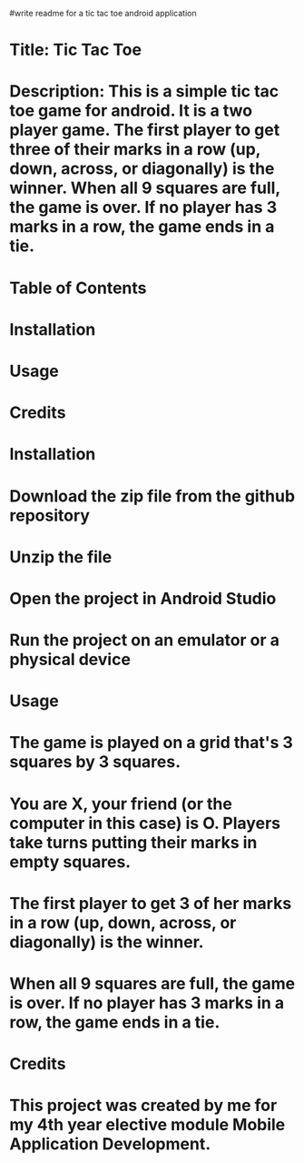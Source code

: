 #write readme for a tic tac toe android application

# Title: Tic Tac Toe
# Description: This is a simple tic tac toe game for android. It is a two player game. The first player to get three of their marks in a row (up, down, across, or diagonally) is the winner. When all 9 squares are full, the game is over. If no player has 3 marks in a row, the game ends in a tie.

# Table of Contents
# Installation
# Usage
# Credits

# Installation
# Download the zip file from the github repository
# Unzip the file
# Open the project in Android Studio
# Run the project on an emulator or a physical device

# Usage
# The game is played on a grid that's 3 squares by 3 squares.
# You are X, your friend (or the computer in this case) is O. Players take turns putting their marks in empty squares.
# The first player to get 3 of her marks in a row (up, down, across, or diagonally) is the winner.
# When all 9 squares are full, the game is over. If no player has 3 marks in a row, the game ends in a tie.

# Credits
# This project was created by me for my 4th year elective module Mobile Application Development.



